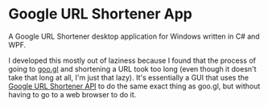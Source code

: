 # Google URL Shortener App

A Google URL Shortener desktop application for Windows written in C# and WPF.

I developed this mostly out of laziness because I found that the process of
going to [goo.gl](https://goo.gl/) and shortening a URL took too long (even
though it doesn't take that long at all, I'm just that lazy). It's essentially
a GUI that uses the [Google URL Shortener API](https://goo.gl/1uh11c) to do the
same exact thing as goo.gl, but without having to go to a web browser to do it.